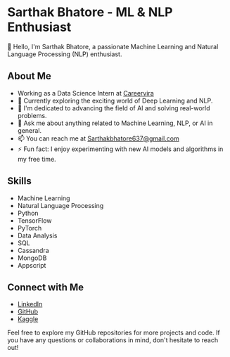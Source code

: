 # Sarthak Bhatore - ML & NLP Enthusiast

👋 Hello, I'm Sarthak Bhatore, a passionate Machine Learning and Natural Language Processing (NLP) enthusiast.

## About Me
- Working as a Data Science Intern at [Careervira](https://www.careervira.com/)
- 🌱 Currently exploring the exciting world of Deep Learning and NLP.
- 💼 I'm dedicated to advancing the field of AI and solving real-world problems.
- 💬 Ask me about anything related to Machine Learning, NLP, or AI in general.
- 📫 You can reach me at Sarthakbhatore637@gmail.com
- ⚡ Fun fact: I enjoy experimenting with new AI models and algorithms in my free time.


## Skills

- Machine Learning
- Natural Language Processing
- Python
- TensorFlow
- PyTorch
- Data Analysis
- SQL
- Cassandra
- MongoDB
- Appscript

## Connect with Me

- [LinkedIn](https://www.linkedin.com/in/sarthak-bhatore-004aaa1ba/)
- [GitHub](https://github.com/SARTHAK2511)
- [Kaggle](https://www.kaggle.com/sarthakbhatore)

Feel free to explore my GitHub repositories for more projects and code. If you have any questions or collaborations in mind, don't hesitate to reach out!
